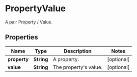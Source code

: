 

# PropertyValue

A pair Property / Value.

## Properties

Name | Type | Description | Notes
------------ | ------------- | ------------- | -------------
**property** | **String** | A property. |  [optional]
**value** | **String** | The property&#39;s value. |  [optional]



